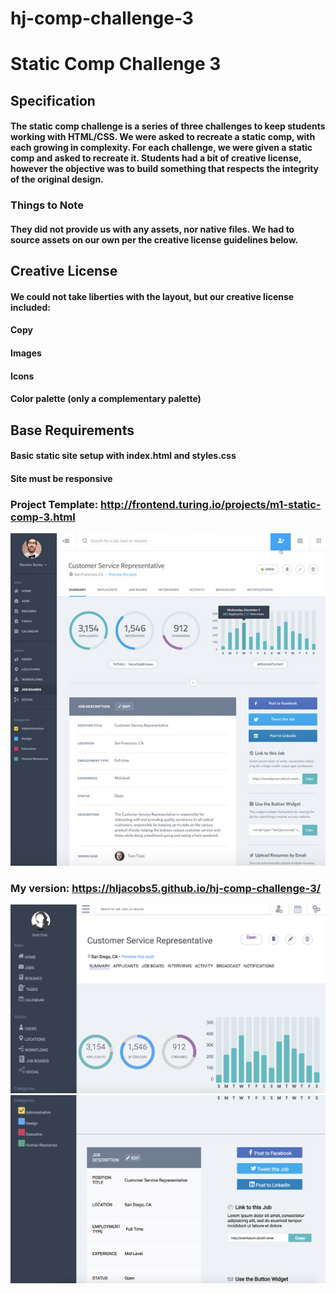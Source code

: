 # hj-comp-challenge-3

# Static Comp Challenge 3

## **Specification**

#### The static comp challenge is a series of three challenges to keep students working with HTML/CSS. We were asked to recreate a static comp, with each growing in complexity. For each challenge, we were given a static comp and asked to recreate it. Students had a bit of creative license, however the objective was to build something that respects the integrity of the original design.

### **Things to Note**

#### They did not provide us with any assets, nor native files. We had to source assets on our own per the creative license guidelines below.

## **Creative License**

#### We could not take liberties with the layout, but our creative license included:

#### Copy
#### Images
#### Icons
#### Color palette (only a complementary palette)

## **Base Requirements**

#### Basic static site setup with index.html and styles.css
#### Site must be responsive

### **Project Template:** http://frontend.turing.io/projects/m1-static-comp-3.html

![alt text](https://github.com/hljacobs5/hj-comp-challenge-3/blob/master/static-comp-example.png)

### **My version:** https://hljacobs5.github.io/hj-comp-challenge-3/

![alt text](https://github.com/hljacobs5/hj-comp-challenge-3/blob/master/comp-3-screenshot.png)
![alt text](https://github.com/hljacobs5/hj-comp-challenge-3/blob/master/bottom-comp.png)
